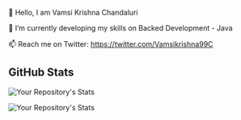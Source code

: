 👋 Hello, I am Vamsi Krishna Chandaluri

🌱 I’m currently developing my skills on Backed Development - Java

📫 Reach me on Twitter: https://twitter.com/Vamsikrishna99C

## GitHub Stats

![Your Repository's Stats](https://github-readme-stats.vercel.app/api?username=CVamsi27&show_icons=true&theme=midnight-purple)

![Your Repository's Stats](https://github-readme-stats.vercel.app/api/top-langs/?username=CVamsi27&theme=midnight-purple)
